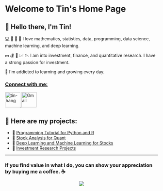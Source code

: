 # Welcome to Tin's Home Page

## 👋 Hello there, I'm Tin!

💻 🔢 🔣 🤖 I love mathematics, statistics, data, programming, data science, machine learning, and deep learning.

💵 💰 💸 📈 📉 I am into investment, finance, and quantitative research. I have a strong passion for investment.

🌱 I'm addicted to learning and growing every day.

### <ins>Connect with me:</ins>
<div style="text-align: left; margin-bottom: 20px;">
    <a href="https://www.linkedin.com/in/tin-hang" target="_blank">
        <img src="https://raw.githubusercontent.com/rahuldkjain/github-profile-readme-generator/master/src/images/icons/Social/linked-in-alt.svg" alt="tin-hang" height="50" width="50"/>
    </a>
    <a href="mailto:lastancientone@gmail.com" target="_blank">
        <img src="https://www.base64-image.de/build/img/mr-base64-482fa1f767.png" alt="Gmail" width="50" height="50"/>
    </a>
</div>

## 📁 Here are my projects: 

- 📝 [Programming Tutorial for Python and R](tutorial.md)
- 📄 [Stock Analysis for Quant](Quant.md)
- 📄 [Deep Learning and Machine Learning for Stocks](MLDL.md)
- 📄 [Investment Research Projects](IRP.md)

---

### If you find value in what I do, you can show your appreciation by buying me a coffee. ☕

<!-- Buy Me a Coffee button -->
<div style="text-align: center;">
    <a href="https://www.buymeacoffee.com/lastancientone">
        <img src="https://img.buymeacoffee.com/button-api/?text=Buy me a coffee&emoji=&slug=lastancientone&button_colour=5F7FFF&font_colour=ffffff&font_family=Inter&outline_colour=000000&coffee_colour=FFDD00" />
    </a>
</div>

